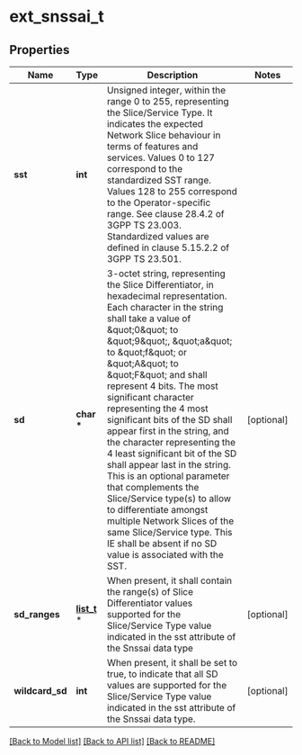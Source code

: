 # ext_snssai_t

## Properties
Name | Type | Description | Notes
------------ | ------------- | ------------- | -------------
**sst** | **int** | Unsigned integer, within the range 0 to 255, representing the Slice/Service Type.  It indicates the expected Network Slice behaviour in terms of features and services. Values 0 to 127 correspond to the standardized SST range. Values 128 to 255 correspond  to the Operator-specific range. See clause 28.4.2 of 3GPP TS 23.003. Standardized values are defined in clause 5.15.2.2 of 3GPP TS 23.501.   | 
**sd** | **char \*** | 3-octet string, representing the Slice Differentiator, in hexadecimal representation. Each character in the string shall take a value of \&quot;0\&quot; to \&quot;9\&quot;, \&quot;a\&quot; to \&quot;f\&quot; or \&quot;A\&quot; to \&quot;F\&quot; and shall represent 4 bits. The most significant character representing the 4 most significant bits of the SD shall appear first in the string, and the character representing the 4 least significant bit of the SD shall appear last in the string. This is an optional parameter that complements the Slice/Service type(s) to allow to  differentiate amongst multiple Network Slices of the same Slice/Service type. This IE shall be absent if no SD value is associated with the SST.  | [optional] 
**sd_ranges** | [**list_t**](sd_range.md) \* | When present, it shall contain the range(s) of Slice Differentiator values supported for the Slice/Service Type value indicated in the sst attribute of the Snssai data type  | [optional] 
**wildcard_sd** | **int** | When present, it shall be set to true, to indicate that all SD values are supported for the Slice/Service Type value indicated in the sst attribute of the Snssai data type.  | [optional] 

[[Back to Model list]](../README.md#documentation-for-models) [[Back to API list]](../README.md#documentation-for-api-endpoints) [[Back to README]](../README.md)



